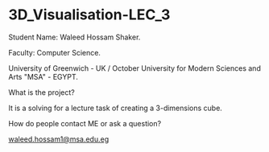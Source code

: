 # 3D_Visualisation-LEC_3
Student Name: Waleed Hossam Shaker.

Faculty: Computer Science.

University of Greenwich - UK / October University for Modern Sciences and Arts "MSA" - EGYPT.

What is the project?

It is a solving for a lecture task of creating a 3-dimensions cube.

How do people contact ME or ask a question?

waleed.hossam1@msa.edu.eg
